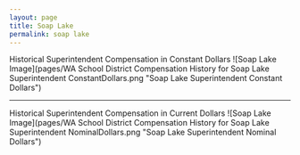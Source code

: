 ```yaml
---
layout: page
title: Soap Lake
permalink: soap lake
---
```



Historical Superintendent Compensation in Constant Dollars
![Soap Lake Image](pages/WA School District Compensation History for Soap Lake Superintendent ConstantDollars.png "Soap Lake Superintendent Constant Dollars")

___

Historical Superintendent Compensation in Current Dollars
![Soap Lake Image](pages/WA School District Compensation History for Soap Lake Superintendent NominalDollars.png "Soap Lake Superintendent Nominal Dollars")
